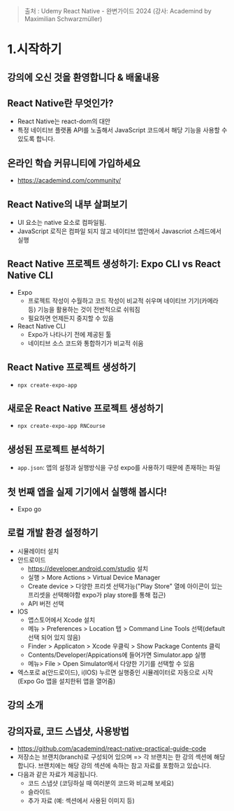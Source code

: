 > 출처 : Udemy React Native - 완변가이드 2024 (강사: Academind by Maximilian Schwarzmüller)

# 1.시작하기
## 강의에 오신 것을 환영합니다 & 배울내용

## React Native란 무엇인가?
- React Native는 react-dom의 대안
- 특정 네이티브 플랫폼 API를 노출해서 JavaScript 코드에서 해당 기능을 사용할 수 있도록 합니다.

## 온라인 학습 커뮤니티에 가입하세요
- https://academind.com/community/

## React Native의 내부 살펴보기
- UI 요소는 native 요소로 컴파일됨.
- JavaScript 로직은 컴파일 되지 않고 네이티브 앱안에서 Javascriot 스레드에서 실행

## React Native 프로젝트 생성하기: Expo CLI vs React Native CLI
- Expo
  * 프로젝트 작성이 수월하고 코드 작성이 비교적 쉬우며 네이티브 기기(카메라 등)  기능을 활용하는 것이 전반적으로 쉬워짐
  * 필요하면 언제든지 중지할 수 있음
- React Native CLI
  * Expo가 나타나기 전에 제공된 툴
  * 네이티브 소스 코드와 통합하기가 비교적 쉬움

## React Native 프로젝트 생성하기
- `npx create-expo-app`

## 새로운 React Native 프로젝트 생성하기
- `npx create-expo-app RNCourse`

## 생성된 프로젝트 분석하기
- `app.json`: 앱의 설정과 실행방식을 구성 expo를 사용하기 때문에 존재하는 파일

## 첫 번째 앱을 실제 기기에서 실행해 봅시다!
- Expo go

## 로컬 개발 환경 설정하기
- 시뮬레이터 설치
- 안드로이드
  * https://developer.android.com/studio 설치
  * 실행 > More Actions > Virtual Device Manager
  * Create device > 다양한 프리셋 선택가능("Play Store" 열에 아이콘이 있는 프리셋을 선택해야함 expo가 play store를 통해 접근)
  * API 버전 선택 
- IOS
  * 앱스토어에서 Xcode 설치
  * 메뉴 > Preferences  > Location 탭 > Command Line Tools 선택(default 선택 되어 있지 않음)
  * Finder > Applicaton > Xcode 우클릭 > Show Package Contents 클릭
  * Contents/Developer/Appications에 들어가면 Simulator.app 실행
  * 메뉴> File > Open Simulator에서 다양한 기기를 선택할 수 있음
- 엑스포로 a(안드로이드), i(IOS) 누르면 실행중인 시뮬레이터로 자동으로 시작 (Expo Go 앱을 설치한뒤 앱을 열어줌)

## 강의 소개

## 강의자료, 코드 스냅샷, 사용방법
- https://github.com/academind/react-native-practical-guide-code
- 저장소는 브랜치(branch)로 구성되어 있으며 => 각 브랜치는 한 강의 섹션에 해당합니다. 브랜치에는 해당 강의 섹션에 속하는 참고 자료를 포함하고 있습니다.
- 다음과 같은 자료가 제공됩니다.
  * 코드 스냅샷 (코딩하실 때 여러분의 코드와 비교해 보세요)
  * 슬라이드
  * 추가 자료 (예: 섹션에서 사용된 이미지 등)


